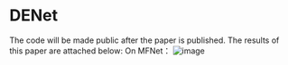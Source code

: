 # DENet

The code will be made public after the paper is published.
The results of this paper are attached below:
On MFNet：
![image](https://github.com/GraceGuoo/DENet/assets/38525572/7f4393f7-d8e9-4e1f-b442-2cfe7f23caa5)

